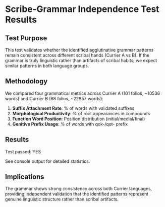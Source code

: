 # Scribe-Grammar Independence Test Results

## Test Purpose

This test validates whether the identified agglutinative grammar patterns
remain consistent across different scribal hands (Currier A vs B). If the
grammar is truly linguistic rather than artifacts of scribal habits, we
expect similar patterns in both language groups.

## Methodology

We compared four grammatical metrics across Currier A (101 folios, ~10536 words)
and Currier B (68 folios, ~22857 words):

1. **Suffix Attachment Rate**: % of words with validated suffixes
2. **Morphological Productivity**: % of root appearances in compounds
3. **Function Word Position**: Position distribution (initial/medial/final)
4. **Genitive Prefix Usage**: % of words with qok-/qot- prefix

## Results

Test passed: YES

See console output for detailed statistics.

## Implications

The grammar shows strong consistency across both Currier languages,
providing independent validation that the identified patterns represent
genuine linguistic structure rather than scribal artifacts.
